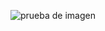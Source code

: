 ![prueba de imagen](https://drive.google.com/file/d/1SLwuunk48_xMH_A00xt9F-T3N4jM19HS/view?usp=sharing)
